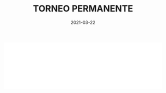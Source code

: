 ﻿---
layout: torneo
title:  "TORNEO PERMANENTE"
date:   2021-03-22
---
<script>
  function resizeIframe(obj) {
    obj.style.height = obj.contentWindow.document.documentElement.scrollHeight + 'px';
  }
</script>
<iframe src="Grp1-Rd3.html" style="
    display: block;
    width: 100%;
    border: none;" frameborder="0" scrolling="no" onload="resizeIframe(this)"></iframe>